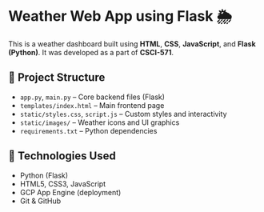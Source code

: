 # Weather Web App using Flask 🌦️

This is a weather dashboard built using **HTML**, **CSS**, **JavaScript**, and **Flask (Python)**. It was developed as a part of **CSCI-571**.

## 📁 Project Structure

- `app.py`, `main.py` – Core backend files (Flask)
- `templates/index.html` – Main frontend page
- `static/styles.css`, `script.js` – Custom styles and interactivity
- `static/images/` – Weather icons and UI graphics
- `requirements.txt` – Python dependencies

## 🔧 Technologies Used

- Python (Flask)
- HTML5, CSS3, JavaScript
- GCP App Engine (deployment)
- Git & GitHub

